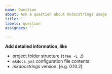 ```yaml
---
name: Question
about: Ask a question about mkdocstrings usage
title: ''
labels: question
assignees: ''

---
```


**Add detailed information, like**
- project folder structure (`tree -L 2`)
- `mkdocs.yml` configuration file contents
- *mkdocstrings* version: [e.g. 0.10.2]
